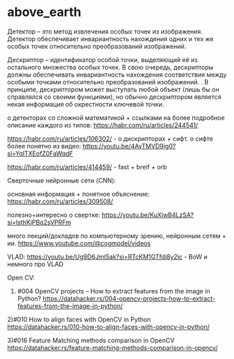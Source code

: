 # above_earth
Детектор – это метод извлечения особых точек из изображения. 
Детектор обеспечивает инвариантность нахождения одних и тех же особых точек относительно преобразований изображений.

Дескриптор – идентификатор особой точки, выделяющий её из остального множества особых точек. 
В свою очередь, дескрипторы должны обеспечивать инвариантность нахождения соответствия между особыми точками относительно преобразований изображений. . В принципе, дескриптором может выступать любой объект (лишь бы он справлялся со своими функциями), но обычно дескриптором является некая информация об окрестности ключевой точки. 

о детекторах со сложной математикой + ссылками на более подробное описание каждого из типов: https://habr.com/ru/articles/244541/ 

https://habr.com/ru/articles/106302/ - о дискрипторах + сифт. о сифте более понятно из видео: https://youtu.be/4AvTMVD9ig0?si=YqlTXEofZ0FaWqdF

https://habr.com/ru/articles/414459/ - fast + breif + orb





Сверточные нейронные сети (CNN):

основная информация + понятное объяснение: https://habr.com/ru/articles/309508/

полезно+интересно о свертке: https://youtu.be/KuXjwB4LzSA?si=lsthKjPBq2sVPRFm

много лекций/докладов по компьютерному зрению, нейронным сетям + ии. https://www.youtube.com/@cogmodel/videos



VLAD:
https://youtu.be/Ug9D6JmI5ak?si=RTcKM1GTfdi8y2ic -  BoW и немного про VLAD


Open CV:

1) #004 OpenCV projects – How to extract features from the image in Python?
https://datahacker.rs/004-opencv-projects-how-to-extract-features-from-the-image-in-python/

2)#010 How to align faces with OpenCV in Python
https://datahacker.rs/010-how-to-align-faces-with-opencv-in-python/

3)#016 Feature Matching methods comparison in OpenCV
https://datahacker.rs/feature-matching-methods-comparison-in-opencv/
